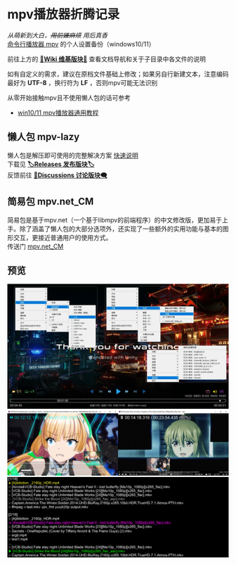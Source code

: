 # mpv播放器折腾记录

_从萌新到大白，<s>用前嫌麻烦</s> 用后真香_  
[命令行播放器 mpv](https://github.com/mpv-player/mpv) 的个人设置备份（windows10/11）

前往上方的 [**📖Wiki 维基版块📖**](../../wiki) 查看文档导航和关于子目录中各文件的说明

如有自定义的需求，建议在原档文件基础上修改；如果另自行新建文本，注意编码最好为 **UTF-8** ，换行符为 **LF** ，否则mpv可能无法识别  

从零开始接触mpv且不使用懒人包的话可参考
- [win10/11 mpv播放器通用教程](https://hooke007.github.io/unofficial/mpv_start.html)  

## 懒人包 mpv-lazy

懒人包是解压即可使用的完整解决方案 [快速说明](https://hooke007.github.io/mpv-lazy/mpv_lazy_d00.html)  
下载见 [**🏷Releases 发布版块🏷**](../../releases)  
反馈前往 [**💬Discussions 讨论版块🗨️**](../../discussions)

## 简易包 mpv.net_CM

简易包是基于mpv.net（一个基于libmpv的前端程序）的中文修改版，更加易于上手。除了涵盖了懒人包的大部分选项外，还实现了一些额外的实用功能与基本的图形交互，更接近普通用户的使用方式。  
传送门 [mpv.net_CM](https://github.com/hooke007/mpv.net_CM)

## 预览

![](Temp/IMG/index-新界面与上下文菜单.webp)
![](Temp/IMG/index-界面对比.jpg)
![](Temp/IMG/index-高级播放列表.png)